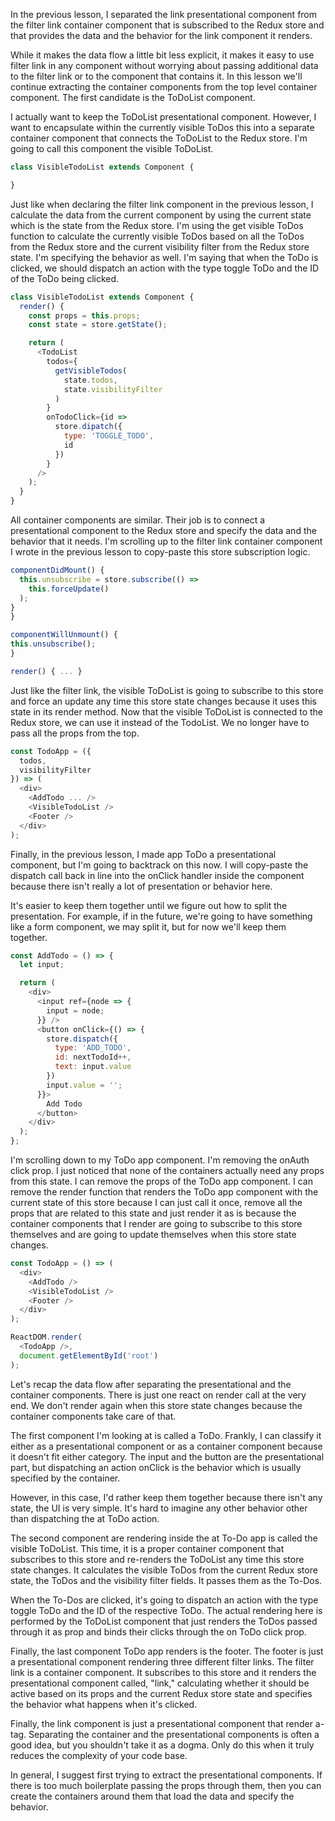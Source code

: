 In the previous lesson, I separated the link presentational component from the filter link container component that is subscribed to the Redux store and that provides the data and the behavior for the link component it renders.

While it makes the data flow a little bit less explicit, it makes it easy to use filter link in any component without worrying about passing additional data to the filter link or to the component that contains it. In this lesson we'll continue extracting the container components from the top level container component. The first candidate is the ToDoList component.

I actually want to keep the ToDoList presentational component. However, I want to encapsulate within the currently visible ToDos this into a separate container component that connects the ToDoList to the Redux store. I'm going to call this component the visible ToDoList.

``` javascript
class VisibleTodoList extends Component {

}
```

Just like when declaring the filter link component in the previous lesson, I calculate the data from the current component by using the current state which is the state from the Redux store. I'm using the get visible ToDos function to calculate the currently visible ToDos based on all the ToDos from the Redux store and the current visibility filter from the Redux store state. I'm specifying the behavior as well. I'm saying that when the ToDo is clicked, we should dispatch an action with the type toggle ToDo and the ID of the ToDo being clicked.

``` javascript
class VisibleTodoList extends Component {
  render() {
    const props = this.props;
    const state = store.getState();

    return (
      <TodoList
        todos={
          getVisibleTodos(
            state.todos,
            state.visibilityFilter
          )
        }
        onTodoClick={id =>
          store.dipatch({
            type: 'TOGGLE_TODO',
            id
          })
        }
      />
    );
  }
}
```

All container components are similar. Their job is to connect a presentational component to the Redux store and specify the data and the behavior that it needs. I'm scrolling up to the filter link container component I wrote in the previous lesson to copy-paste this store subscription logic.

``` javascript
componentDidMount() {
  this.unsubscribe = store.subscribe(() =>
    this.forceUpdate()
  );
}
}

componentWillUnmount() {
this.unsubscribe();
}

render() { ... }
```

Just like the filter link, the visible ToDoList is going to subscribe to this store and force an update any time this store state changes because it uses this state in its render method. Now that the visible ToDoList is connected to the Redux store, we can use it instead of the TodoList. We no longer have to pass all the props from the top.

``` javascript
const TodoApp = ({
  todos,
  visibilityFilter
}) => (
  <div>
    <AddTodo ... />
    <VisibleTodoList />
    <Footer />
  </div>
);
```

Finally, in the previous lesson, I made app ToDo a presentational component, but I'm going to backtrack on this now. I will copy-paste the dispatch call back in line into the onClick handler inside the component because there isn't really a lot of presentation or behavior here.

It's easier to keep them together until we figure out how to split the presentation. For example, if in the future, we're going to have something like a form component, we may split it, but for now we'll keep them together.

``` javascript
const AddTodo = () => {
  let input;

  return (
    <div>
      <input ref={node => {
        input = node;
      }} />
      <button onClick={() => {
        store.dispatch({
          type: 'ADD_TODO',
          id: nextTodoId++,
          text: input.value
        })
        input.value = '';
      }}>
        Add Todo
      </button>
    </div>
  );
};
```
I'm scrolling down to my ToDo app component. I'm removing the onAuth click prop. I just noticed that none of the containers actually need any props from this state. I can remove the props of the ToDo app component. I can remove the render function that renders the ToDo app component with the current state of this store because I can just call it once, remove all the props that are related to this state and just render it as is because the container components that I render are going to subscribe to this store themselves and are going to update themselves when this store state changes.

``` javascript
const TodoApp = () => (
  <div>
    <AddTodo />
    <VisibleTodoList />
    <Footer />
  </div>
);

ReactDOM.render(
  <TodoApp />,
  document.getElementById('root')
);
```

Let's recap the data flow after separating the presentational and the container components. There is just one react on render call at the very end. We don't render again when this store state changes because the container components take care of that.

The first component I'm looking at is called a ToDo. Frankly, I can classify it either as a presentational component or as a container component because it doesn't fit either category. The input and the button are the presentational part, but dispatching an action onClick is the behavior which is usually specified by the container.

However, in this case, I'd rather keep them together because there isn't any state, the UI is very simple. It's hard to imagine any other behavior other than dispatching the at ToDo action.

The second component are rendering inside the at To-Do app is called the visible ToDoList. This time, it is a proper container component that subscribes to this store and re-renders the ToDoList any time this store state changes. It calculates the visible ToDos from the current Redux store state, the ToDos and the visibility filter fields. It passes them as the To-Dos.

When the To-Dos are clicked, it's going to dispatch an action with the type toggle ToDo and the ID of the respective ToDo. The actual rendering here is performed by the ToDoList component that just renders the ToDos passed through it as prop and binds their clicks through the on ToDo click prop.

Finally, the last component ToDo app renders is the footer. The footer is just a presentational component rendering three different filter links. The filter link is a container component. It subscribes to this store and it renders the presentational component called, "link," calculating whether it should be active based on its props and the current Redux store state and specifies the behavior what happens when it's clicked.

Finally, the link component is just a presentational component that render a-tag. Separating the container and the presentational components is often a good idea, but you shouldn't take it as a dogma. Only do this when it truly reduces the complexity of your code base.

In general, I suggest first trying to extract the presentational components. If there is too much boilerplate passing the props through them, then you can create the containers around them that load the data and specify the behavior.
